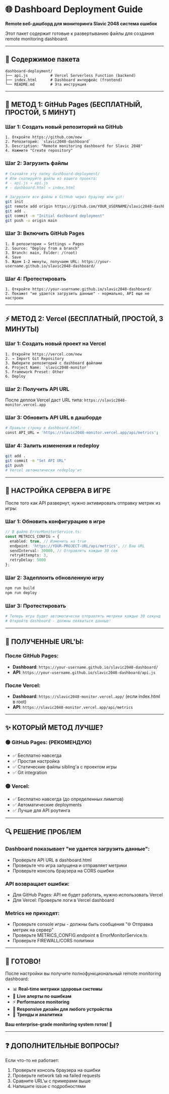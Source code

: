# 🌐 Dashboard Deployment Guide

**Remote веб-дашборд для мониторинга Slavic 2048 система ошибок**

Этот пакет содержит готовые к развертыванию файлы для создания remote monitoring dashboard.

---

## 📁 Содержимое пакета

```
dashboard-deployment/
├── api.js          # Vercel Serverless Function (backend)
├── index.html      # Dashboard интерфейс (frontend)
└── README.md       # Эта инструкция
```

---

## 🚀 МЕТОД 1: GitHub Pages (БЕСПЛАТНЫЙ, ПРОСТОЙ, 5 МИНУТ)

### Шаг 1: Создать новый репозиторий на GitHub
```
1. Откройте https://github.com/new
2. Репозиторий: `slavic2048-dashboard`
3. Description: "Remote monitoring dashboard for Slavic 2048"
4. Нажмите "Create repository"
```

### Шаг 2: Загрузить файлы
```bash
# Скачайте эту папку dashboard-deployment/
# Или скопируйте файлы из вашего проекта:
# - api.js → api.js
# - dashboard.html → index.html

# Загрузите все файлы в GitHub через браузер или git:
git init
git remote add origin https://github.com/YOUR_USERNAME/slavic2048-dashboard.git
git add .
git commit -m "Initial dashboard deployment"
git push -u origin main
```

### Шаг 3: Включить GitHub Pages
```
1. В репозитории → Settings → Pages
2. Source: "Deploy from a branch"
3. Branch: main, Folder: /(root)
4. Save
5. Ждем 1-2 минуты, получаем URL: https://your-username.github.io/slavic2048-dashboard/
```

### Шаг 4: Протестировать
```
1. Откройте https://your-username.github.io/slavic2048-dashboard/
2. Покажет "не удается загрузить данные" - нормально, API еще не настроен
```

---

## ⚡ МЕТОД 2: Vercel (БЕСПЛАТНЫЙ, ПРОСТОЙ, 3 МИНУТЫ)

### Шаг 1: Создать новый проект на Vercel
```
1. Откройте https://vercel.com/new
2. → Import Git Repository
3. Выберите репозиторий с dashboard файлами
4. Project Name: `slavic2048-monitor`
5. Framework Preset: Other
6. Deploy
```

### Шаг 2: Получить API URL
После деплоя Vercel даст URL типа: `https://slavic2048-monitor.vercel.app`

### Шаг 3: Обновить API URL в дашборде
```bash
# Правьте строку в dashboard.html:
const API_URL = 'https://slavic2048-monitor.vercel.app/api/metrics';
```

### Шаг 4: Залить изменения и redeploy
```bash
git add .
git commit -m "Set API URL"
git push
# Vercel автоматически redeploy'ит
```

---

## 🔧 НАСТРОЙКА СЕРВЕРА В ИГРЕ

После того как API развернут, нужно активировать отправку метрик из игры:

### Шаг 1: Обновить конфигурацию в игре
```typescript
// В файле ErrorMonitorService.ts:
const METRICS_CONFIG = {
  enabled: true, // Изменить на true
  endpoint: 'https://YOUR-PROJECT-URL/api/metrics', // Ваш URL
  sendInterval: 30000, // Отправлять каждые 30 сек
  retryAttempts: 3,
  retryDelay: 5000
};
```

### Шаг 2: Задеплоить обновленную игру
```bash
npm run build
npm run deploy
```

### Шаг 3: Протестировать
```bash
# Теперь игра будет автоматически отправлять метрики каждые 30 секунд
# Откройте dashboard - должны появиться данные!
```

---

## 🎯 ПОЛУЧЕННЫЕ URL'Ы:

### После GitHub Pages:
- **Dashboard**: `https://your-username.github.io/slavic2048-dashboard/`
- **API**: `https://your-username.github.io/slavic2048-dashboard/api.js`

### После Vercel:
- **Dashboard**: `https://slavic2048-monitor.vercel.app/` (если index.html в root)
- **API**: `https://slavic2048-monitor.vercel.app/api/metrics`

---

## ✨ КОТОРЫЙ МЕТОД ЛУЧШЕ?

### 🟢 GitHub Pages: (РЕКОМЕНДУЮ)
- ✅ Бесплатно навсегда
- ✅ Простая настройка
- ✅ Статические файлы sibling'а с проектом игры
- ✅ Git integration

### 🟡 Vercel:
- ✅ Бесплатно навсегда (до определенных лимитов)
- ✅ Автоматические deployments
- ✅ Лучше для API роутинга

---

## 🔍 РЕШЕНИЕ ПРОБЛЕМ

### Dashboard показывает "не удается загрузить данные":
- Проверьте API URL в dashboard.html
- Проверьте что игра запущена и отправляет метрики
- Проверьте консоль браузера на CORS ошибки

### API возвращает ошибки:
- Для GitHub Pages: API не будет работать, нужно использовать Vercel
- Для Vercel: Проверьте логи в Vercel dashboard

### Metrics не приходят:
- Проверьте console игры - должны быть сообщения "🌐 Отправка метрик на сервер"
- Проверьте METRICS_CONFIG.endpoint в ErrorMonitorService.ts
- Проверьте FIREWALL/CORS политики

---

## 🚀 ГОТОВО!

После настройки вы получите полнофункциональный remote monitoring dashboard:

- 📊 **Real-time метрики здоровья системы**
- 🚨 **Live алерты по ошибкам**
- ⚡ **Performance monitoring**
- 📱 **Responsive дизайн для любого устройства**
- 🎯 **Тренды и аналитика**

**Ваш enterprise-grade monitoring system готов! 🎉**

---

## ❓ ДОПОЛНИТЕЛЬНЫЕ ВОПРОСЫ?

Если что-то не работает:
1. Проверьте консоль браузера на ошибки
2. Проверьте network tab на failed requests
3. Сравните URL'ы с примерами выше
4. Напишите issue с подробностями
